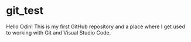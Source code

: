 # git_test

Hello Odin!
This is my first GitHub repository and a place where
I get used to working with Git and Visual Studio Code.